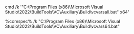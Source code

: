 cmd /k '"C:\Program Files (x86)\Microsoft Visual Studio\2022\BuildTools\VC\Auxiliary\Build\vcvarsall.bat" x64'

%comspec% /k "C:\Program Files (x86)\Microsoft Visual Studio\2022\BuildTools\VC\Auxiliary\Build\vcvars64.bat"